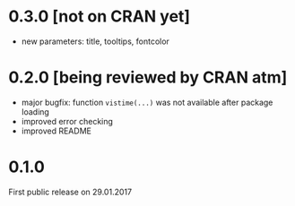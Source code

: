 # 0.3.0 [not on CRAN yet]

- new parameters: title, tooltips, fontcolor

# 0.2.0 [being reviewed by CRAN atm]

- major bugfix: function `vistime(...)` was not available after package loading
- improved error checking
- improved README

# 0.1.0

First public release on 29.01.2017
